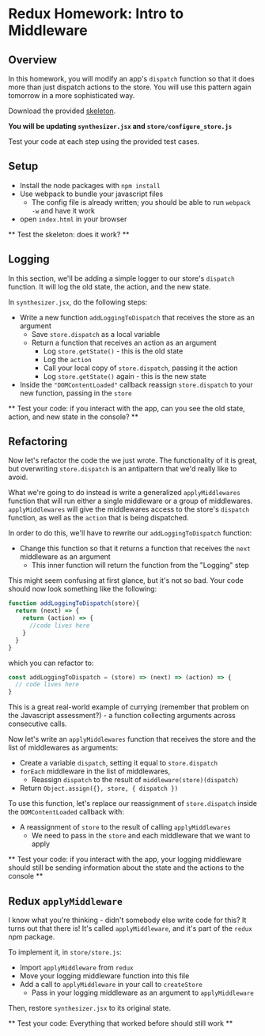 # Redux Homework: Intro to Middleware

## Overview

In this homework, you will modify an app's `dispatch` function so that it does more than just dispatch actions to the store. You will use this pattern again tomorrow in a more sophisticated way.

Download the provided [skeleton](./middleware/skeleton.zip?raw=true).

**You will be updating `synthesizer.jsx` and `store/configure_store.js`**

Test your code at each step using the provided test cases.

## Setup

+ Install the node packages with `npm install`
+ Use webpack to bundle your javascript files
  + The config file is already written; you should be able to run `webpack -w` and have it work
+ open `index.html` in your browser

** Test the skeleton: does it work? **

## Logging

In this section, we'll be adding a simple logger to our store's `dispatch` function. It will log the old state, the action, and the new state.

In `synthesizer.jsx`, do the following steps:
+ Write a new function `addLoggingToDispatch` that receives the store as an argument
  + Save `store.dispatch` as a local variable
  + Return a function that receives an action as an argument
    + Log `store.getState()` - this is the old state
    + Log the `action`
    + Call your local copy of `store.dispatch`, passing it the action
    + Log `store.getState()` again - this is the new state
+ Inside the `"DOMContentLoaded"` callback reassign `store.dispatch` to your new function, passing in the `store`

** Test your code: if you interact with the app, can you see the old state, action, and new state in the console? **

## Refactoring

Now let's refactor the code the we just wrote. The functionality of it is great, but overwriting `store.dispatch` is an antipattern that we'd really like to avoid.

What we're going to do instead is write a generalized `applyMiddlewares` function that will run either a single middleware or a group of middlewares. `applyMiddlewares` will give the middlewares access to the store's `dispatch` function, as well as the `action` that is being dispatched.

In order to do this, we'll have to rewrite our `addLoggingToDispatch` function:
+ Change this function so that it returns a function that receives the `next` middleware as an argument
  + This inner function will return the function from the "Logging" step

This might seem confusing at first glance, but it's not so bad. Your code should now look something like the following:
```javascript
function addLoggingToDispatch(store){
  return (next) => {
    return (action) => {
      //code lives here
    }
  }
}
```
which you can refactor to:
```javascript
const addLoggingToDispatch = (store) => (next) => (action) => {
  // code lives here
}
```
This is a great real-world example of currying (remember that problem on the Javascript assessment?) - a function collecting arguments across consecutive calls.

Now let's write an `applyMiddlewares` function that receives the store and the list of middlewares as arguments:
+ Create a variable `dispatch`, setting it equal to `store.dispatch`
+ `forEach` middleware in the list of middlewares,
  + Reassign `dispatch` to the result of `middleware(store)(dispatch)`
+ Return `Object.assign({}, store, { dispatch })`

To use this function, let's replace our reassignment of `store.dispatch` inside the `DOMContentLoaded` callback with:
+ A reassignment of `store` to the result of calling `applyMiddlewares`
  + We need to pass in the `store` and each middleware that we want to apply

** Test your code: if you interact with the app, your logging middleware should still be sending information about the state and the actions to the console ** 

## Redux `applyMiddleware`

I know what you're thinking - didn't somebody else write code for this? It turns out that there is! It's called `applyMiddleware`, and it's part of the `redux` npm package.

To implement it, in `store/store.js`:
+ Import `applyMiddleware` from `redux`
+ Move your logging middleware function into this file
+ Add a call to `applyMiddleware` in your call to `createStore`
  + Pass in your logging middleware as an argument to `applyMiddleware`

Then, restore `synthesizer.jsx` to its original state.

** Test your code: Everything that worked before should still work **
